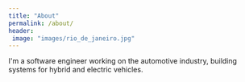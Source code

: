 ```yaml
---
title: "About"
permalink: /about/
header:
 image: "images/rio_de_janeiro.jpg"
---
```



I'm a software engineer working on the automotive industry, building systems for hybrid and electric vehicles.

